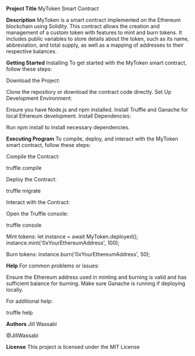 ****Project Title****
MyToken Smart Contract

**Description**
MyToken is a smart contract implemented on the Ethereum blockchain using Solidity. This contract allows the creation and management of a custom token with features to mint and burn tokens. It includes public variables to store details about the token, such as its name, abbreviation, and total supply, as well as a mapping of addresses to their respective balances.

**Getting Started**
Installing
To get started with the MyToken smart contract, follow these steps:

Download the Project:

Clone the repository or download the contract code directly.
Set Up Development Environment:

Ensure you have Node.js and npm installed.
Install Truffle and Ganache for local Ethereum development.
Install Dependencies:

Run npm install to install necessary dependencies.

**Executing Program**
To compile, deploy, and interact with the MyToken smart contract, follow these steps:

Compile the Contract:

truffle compile

Deploy the Contract:

truffle migrate

Interact with the Contract:

Open the Truffle console:

truffle console

Mint tokens:
let instance = await MyToken.deployed();
instance.mint('0xYourEthereumAddress', 100);

Burn tokens:
instance.burn('0xYourEthereumAddress', 50);

**Help**
For common problems or issues:

Ensure the Ethereum address used in minting and burning is valid and has sufficient balance for burning.
Make sure Ganache is running if deploying locally.

For additional help:

truffle help

**Authors**
Jill Wassabi

@JillWassabi

**License**
This project is licensed under the MIT License 
